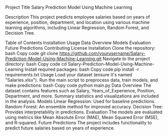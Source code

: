Project Title
Salary Prediction Model Using Machine Learning

Description
This project predicts employee salaries based on years of experience, position, department, and location using various machine learning algorithms, including Linear Regression, Random Forest, and Decision Tree.

Table of Contents
Installation
Usage
Data Overview
Models
Evaluation
Future Predictions
Contributing
License
Installation
Clone the repository:
bash
Copy code
git clone https://github.com/yourusername/Salary-Prediction-Model-Using-Machine-Learning.git
Navigate to the project directory:
bash
Copy code
cd Salary-Prediction-Model-Using-Machine-Learning
Install required packages:
bash
Copy code
pip install -r requirements.txt
Usage
Load your dataset (ensure it's named "Salaries.xlsx").
Run the main script to preprocess data, train models, and make predictions:
bash
Copy code
python main.py
Data Overview
The dataset contains features such as Salary, Years_of_Experience, Position, Department, and more.
Summary statistics and visualizations are included in the analysis.
Models
Linear Regression: Used for baseline predictions.
Random Forest: An ensemble method for improved accuracy.
Decision Tree: Provides interpretability in predictions.
Evaluation
The models are evaluated using metrics like Mean Absolute Error (MAE), Mean Squared Error (MSE), and R-squared.
Future Predictions
The project includes functionality to predict future salaries based on years of experience.

